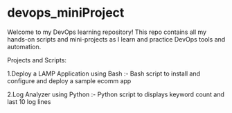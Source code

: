 # devops_miniProject

Welcome to my DevOps learning repository!
This repo contains all my hands-on scripts and mini-projects as I learn and practice DevOps tools and automation.

Projects and Scripts:

1.Deploy a LAMP Application using Bash :- Bash script to install and configure and deploy a sample ecomm app

2.Log Analyzer using Python :- Python script to displays keyword count and last 10 log lines

